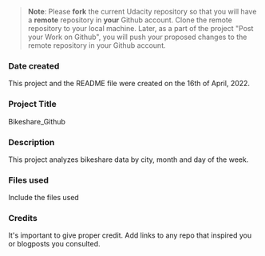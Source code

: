 >**Note**: Please **fork** the current Udacity repository so that you will have a **remote** repository in **your** Github account. Clone the remote repository to your local machine. Later, as a part of the project "Post your Work on Github", you will push your proposed changes to the remote repository in your Github account.

### Date created
This project and the README file were created on the 16th of April, 2022.

### Project Title
Bikeshare_Github

### Description
This project analyzes bikeshare data by city, month and day of the week.

### Files used
Include the files used

### Credits
It's important to give proper credit. Add links to any repo that inspired you or blogposts you consulted.
